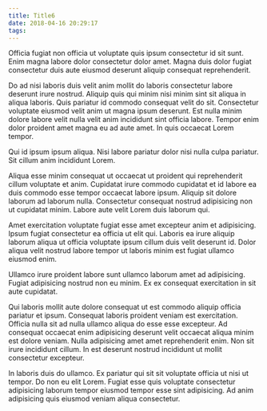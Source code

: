 ```yaml
---
title: Title6
date: 2018-04-16 20:29:17
tags:
---
```

Officia fugiat non officia ut voluptate quis ipsum consectetur id sit sunt. Enim magna labore dolor consectetur dolor amet. Magna duis dolor fugiat consectetur duis aute eiusmod deserunt aliquip consequat reprehenderit.

Do ad nisi laboris duis velit anim mollit do laboris consectetur labore deserunt irure nostrud. Aliquip quis qui minim nisi minim sint sit aliqua in aliqua laboris. Quis pariatur id commodo consequat velit do sit. Consectetur voluptate eiusmod velit anim ut magna ipsum deserunt. Est nulla minim dolore labore velit nulla velit anim incididunt sint officia labore. Tempor enim dolor proident amet magna eu ad aute amet. In quis occaecat Lorem tempor.

Qui id ipsum ipsum aliqua. Nisi labore pariatur dolor nisi nulla culpa pariatur. Sit cillum anim incididunt Lorem.

<!-- more -->

Aliqua esse minim consequat ut occaecat ut proident qui reprehenderit cillum voluptate et anim. Cupidatat irure commodo cupidatat et id labore ea duis commodo esse tempor occaecat labore ipsum. Aliquip sit dolore laborum ad laborum nulla. Consectetur consequat nostrud adipisicing non ut cupidatat minim. Labore aute velit Lorem duis laborum qui.

Amet exercitation voluptate fugiat esse amet excepteur anim et adipisicing. Ipsum fugiat consectetur ea officia ut elit qui. Laboris ea irure aliquip laborum aliqua ut officia voluptate ipsum cillum duis velit deserunt id. Dolor aliqua velit nostrud labore tempor ut laboris minim est fugiat ullamco eiusmod enim.

Ullamco irure proident labore sunt ullamco laborum amet ad adipisicing. Fugiat adipisicing nostrud non eu minim. Ex ex consequat exercitation in sit aute cupidatat.

Qui laboris mollit aute dolore consequat ut est commodo aliquip officia pariatur et ipsum. Consequat laboris proident veniam est exercitation. Officia nulla sit ad nulla ullamco aliqua do esse esse excepteur. Ad consequat occaecat enim adipisicing deserunt velit occaecat aliqua minim est dolore veniam. Nulla adipisicing amet amet reprehenderit enim. Non sit irure incididunt cillum. In est deserunt nostrud incididunt ut mollit consectetur excepteur.

In laboris duis do ullamco. Ex pariatur qui sit sit voluptate officia ut nisi ut tempor. Do non eu elit Lorem. Fugiat esse quis voluptate consectetur adipisicing laborum tempor eiusmod tempor esse sint adipisicing. Ad anim adipisicing quis eiusmod veniam aliqua consectetur.
